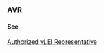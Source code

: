 ### AVR

<h4>See</h4><p><a href="authorized-vlei-representative">Authorized vLEI Representative</a></p>